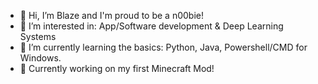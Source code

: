- 👋 Hi, I’m Blaze and I'm proud to be a n00bie!
- 👀 I’m interested in: App/Software development & Deep Learning Systems
- 🌱 I’m currently learning the basics: Python, Java, Powershell/CMD for Windows.  
- 💞️ Currently working on my first Minecraft Mod!

<!---
BlazeX369/BlazeX369 is a ✨ special ✨ repository because its `README.md` (this file) appears on your GitHub profile.
You can click the Preview link to take a look at your changes.
--->
